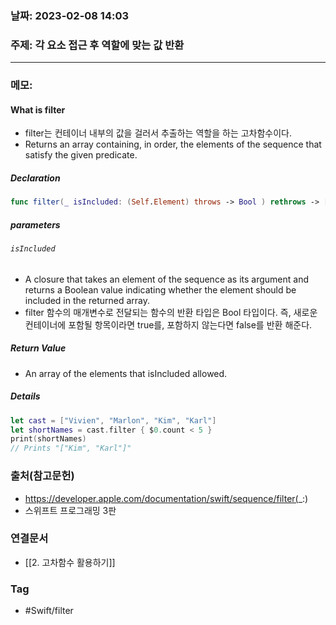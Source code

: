   ### 날짜: 2023-02-08 14:03

### 주제: 각 요소 접근 후 역할에 맞는 값 반환
---
### 메모: 
#### What is filter
- filter는 컨테이너 내부의 값을 걸러서 추출하는 역할을 하는 고차함수이다. 
- Returns an array containing, in order, the elements of the sequence that satisfy the given predicate.  
##### Declaration 
~~~ swift 
func filter(_ isIncluded: (Self.Element) throws -> Bool ) rethrows -> [Self.Element]
~~~
##### parameters 
###### `isIncluded`
- A closure that takes an element of the sequence as its argument and returns a Boolean value indicating whether the element should be included in the returned array. 
- filter 함수의 매개변수로 전달되는 함수의 반환 타입은 Bool 타입이다. 즉, 새로운 컨테이너에 포함될 항목이라면 true를, 포함하지 않는다면 false를 반환 해준다. 
##### Return Value
- An array of the elements that isIncluded allowed. 
##### Details
~~~ swift 
let cast = ["Vivien", "Marlon", "Kim", "Karl"]
let shortNames = cast.filter { $0.count < 5 }
print(shortNames)
// Prints "["Kim", "Karl"]"
~~~

### 출처(참고문헌) 
- https://developer.apple.com/documentation/swift/sequence/filter(_:)
- 스위프트 프로그래밍 3판

### 연결문서 
- [[2. 고차함수 활용하기]]

### Tag
- #Swift/filter 